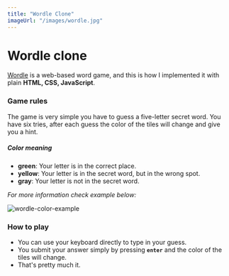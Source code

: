 ```yaml
---
title: "Wordle Clone"
imageUrl: "/images/wordle.jpg"
---
```


# Wordle clone

[Wordle](https://www.nytimes.com/games/wordle/index.html) is a web-based word game, and
this is how I implemented it with plain **HTML, CSS, JavaScript**.

### Game rules

The game is very simple you have to guess a five-letter secret word.
You have six tries, after each guess the color of the tiles will change and give you a hint.

##### Color meaning

- **green**: Your letter is in the correct place.
- **yellow**: Your letter is in the secret word, but in the wrong spot.
- **gray**: Your letter is not in the secret word.

_For more information check example below:_

![wordle-color-example](https://user-images.githubusercontent.com/103751145/166122939-2de62f39-4fb1-457e-a32e-200684135224.jpg)

### How to play

- You can use your keyboard directly to type in your guess.
- You submit your answer simply by pressing **`enter`** and the color of the tiles will change.
- That's pretty much it.
